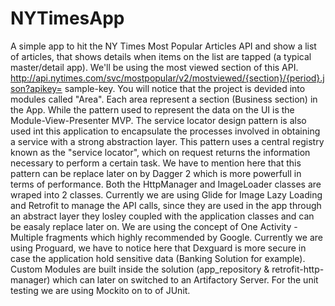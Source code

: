 # NYTimesApp
A simple app to hit the NY Times Most Popular Articles API and show a list of articles, that shows details when items on the list are tapped (a typical master/detail app). We'll be using the most viewed section of this API. http://api.nytimes.com/svc/mostpopular/v2/mostviewed/{section}/{period}.json?apikey= sample-key.
You will notice that the project is devided into modules called "Area". Each area represent a section (Business section) in the App.
While the pattern used to represent the data on the UI is the Module-View-Presenter MVP.
The service locator design pattern is also used int this application to encapsulate the processes involved in obtaining a service with a strong abstraction layer. This pattern uses a central registry known as the "service locator", which on request returns the information necessary to perform a certain task. We have to mention here that this pattern can be replace later on by Dagger 2 which is more powerfull in terms of performance.
Both the HttpManager and ImageLoader classes are wraped into 2 classes. Currently we are using Glide for Image Lazy Loading and Retrofit to manage the API calls, since they are used in the app through an abstract layer
they losley coupled with the application classes and can be easaly replace later on.
We are using the concept of One Activity - Multiple fragments which highly recommended by Google.
Currently we are using Proguard, we have to notice here that Dexguard is more secure in case the application hold sensitive data (Banking Solution for example).
Custom Modules are built inside the solution (app_repository & retrofit-http-manager) which can later on switched to an Artifactory Server.
For the unit testing we are using Mockito on to of JUnit.


